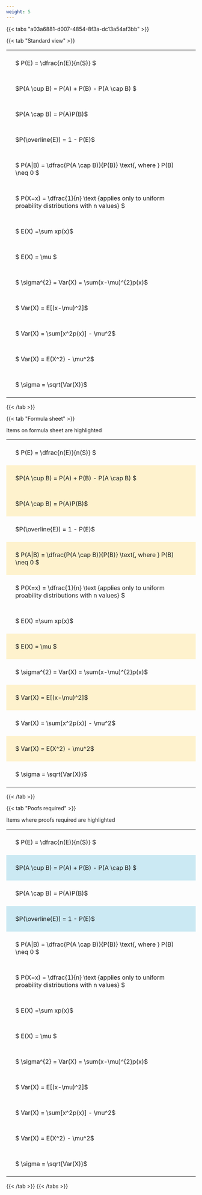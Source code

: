 ```yaml
---
weight: 5
---
```


{{< tabs "a03a6881-d007-4854-8f3a-dc13a54af3bb" >}}

{{< tab "Standard view" >}}

<style type="text/css">
#T_6d06f th.col_heading {
  text-align: left;
  font-size: 1em;
}
#T_6d06f td {
  text-align: left;
  font-size: 1em;
  padding: 1.5em;
}
</style>
<table id="T_6d06f">
  <thead>
  </thead>
  <tbody>
    <tr>
      <td id="T_6d06f_row0_col0" class="data row0 col0" >$ P(E) = \dfrac{n(E)}{n(S)} $</td>
    </tr>
    <tr>
      <td id="T_6d06f_row1_col0" class="data row1 col0" >$P(A \cup B) = P(A) + P(B) - P(A \cap B) $</td>
    </tr>
    <tr>
      <td id="T_6d06f_row2_col0" class="data row2 col0" >$P(A \cap B)  = P(A)P(B)$</td>
    </tr>
    <tr>
      <td id="T_6d06f_row3_col0" class="data row3 col0" >$P(\overline{E}) = 1 - P(E)$</td>
    </tr>
    <tr>
      <td id="T_6d06f_row4_col0" class="data row4 col0" >$ P(A|B) = \dfrac{P(A \cap B)}{P(B)} \text{, where } P(B) \neq 0 $</td>
    </tr>
    <tr>
      <td id="T_6d06f_row5_col0" class="data row5 col0" >$ P(X=x) =  \dfrac{1}{n} 
\text {applies only to uniform proability distributions with n values} $</td>
    </tr>
    <tr>
      <td id="T_6d06f_row6_col0" class="data row6 col0" >$ E(X) =\sum xp(x)$</td>
    </tr>
    <tr>
      <td id="T_6d06f_row7_col0" class="data row7 col0" >$ E(X) = \mu $</td>
    </tr>
    <tr>
      <td id="T_6d06f_row8_col0" class="data row8 col0" >$ \sigma^{2} = Var(X) = \sum(x-\mu)^{2}p(x)$</td>
    </tr>
    <tr>
      <td id="T_6d06f_row9_col0" class="data row9 col0" >$ Var(X) = E[(x-\mu)^2]$</td>
    </tr>
    <tr>
      <td id="T_6d06f_row10_col0" class="data row10 col0" >$ Var(X) = \sum[x^2p(x)] - \mu^2$</td>
    </tr>
    <tr>
      <td id="T_6d06f_row11_col0" class="data row11 col0" >$ Var(X) = E(X^2) - \mu^2$</td>
    </tr>
    <tr>
      <td id="T_6d06f_row12_col0" class="data row12 col0" >$ \sigma = \sqrt{Var(X)}$</td>
    </tr>
  </tbody>
</table>
{{< /tab >}}

{{< tab "Formula sheet" >}}

Items on formula sheet are highlighted 
<br>
<style type="text/css">
#T_8b876 th.col_heading {
  text-align: left;
  font-size: 1em;
}
#T_8b876 td {
  text-align: left;
  font-size: 1em;
  padding: 1.5em;
}
#T_8b876_row0_col0, #T_8b876_row3_col0, #T_8b876_row5_col0, #T_8b876_row6_col0, #T_8b876_row8_col0, #T_8b876_row10_col0, #T_8b876_row12_col0 {
  background-color: rgba(0,0,0,0);
}
#T_8b876_row1_col0, #T_8b876_row2_col0, #T_8b876_row4_col0, #T_8b876_row7_col0, #T_8b876_row9_col0, #T_8b876_row11_col0 {
  background-color: rgba(255,194,10, 0.2);
}
</style>
<table id="T_8b876">
  <thead>
  </thead>
  <tbody>
    <tr>
      <td id="T_8b876_row0_col0" class="data row0 col0" >$ P(E) = \dfrac{n(E)}{n(S)} $</td>
    </tr>
    <tr>
      <td id="T_8b876_row1_col0" class="data row1 col0" >$P(A \cup B) = P(A) + P(B) - P(A \cap B) $</td>
    </tr>
    <tr>
      <td id="T_8b876_row2_col0" class="data row2 col0" >$P(A \cap B)  = P(A)P(B)$</td>
    </tr>
    <tr>
      <td id="T_8b876_row3_col0" class="data row3 col0" >$P(\overline{E}) = 1 - P(E)$</td>
    </tr>
    <tr>
      <td id="T_8b876_row4_col0" class="data row4 col0" >$ P(A|B) = \dfrac{P(A \cap B)}{P(B)} \text{, where } P(B) \neq 0 $</td>
    </tr>
    <tr>
      <td id="T_8b876_row5_col0" class="data row5 col0" >$ P(X=x) =  \dfrac{1}{n} 
\text {applies only to uniform proability distributions with n values} $</td>
    </tr>
    <tr>
      <td id="T_8b876_row6_col0" class="data row6 col0" >$ E(X) =\sum xp(x)$</td>
    </tr>
    <tr>
      <td id="T_8b876_row7_col0" class="data row7 col0" >$ E(X) = \mu $</td>
    </tr>
    <tr>
      <td id="T_8b876_row8_col0" class="data row8 col0" >$ \sigma^{2} = Var(X) = \sum(x-\mu)^{2}p(x)$</td>
    </tr>
    <tr>
      <td id="T_8b876_row9_col0" class="data row9 col0" >$ Var(X) = E[(x-\mu)^2]$</td>
    </tr>
    <tr>
      <td id="T_8b876_row10_col0" class="data row10 col0" >$ Var(X) = \sum[x^2p(x)] - \mu^2$</td>
    </tr>
    <tr>
      <td id="T_8b876_row11_col0" class="data row11 col0" >$ Var(X) = E(X^2) - \mu^2$</td>
    </tr>
    <tr>
      <td id="T_8b876_row12_col0" class="data row12 col0" >$ \sigma = \sqrt{Var(X)}$</td>
    </tr>
  </tbody>
</table>
{{< /tab >}}

{{< tab "Poofs required" >}}

Items where proofs required are highlighted 
<br>
<style type="text/css">
#T_732d8 th.col_heading {
  text-align: left;
  font-size: 1em;
}
#T_732d8 td {
  text-align: left;
  font-size: 1em;
  padding: 1.5em;
}
#T_732d8_row0_col0, #T_732d8_row2_col0, #T_732d8_row4_col0, #T_732d8_row5_col0, #T_732d8_row6_col0, #T_732d8_row7_col0, #T_732d8_row8_col0, #T_732d8_row9_col0, #T_732d8_row10_col0, #T_732d8_row11_col0, #T_732d8_row12_col0 {
  background-color: rgba(0,0,0,0);
}
#T_732d8_row1_col0, #T_732d8_row3_col0 {
  background-color: rgba(0,150,200, 0.2);
}
</style>
<table id="T_732d8">
  <thead>
  </thead>
  <tbody>
    <tr>
      <td id="T_732d8_row0_col0" class="data row0 col0" >$ P(E) = \dfrac{n(E)}{n(S)} $</td>
    </tr>
    <tr>
      <td id="T_732d8_row1_col0" class="data row1 col0" >$P(A \cup B) = P(A) + P(B) - P(A \cap B) $</td>
    </tr>
    <tr>
      <td id="T_732d8_row2_col0" class="data row2 col0" >$P(A \cap B)  = P(A)P(B)$</td>
    </tr>
    <tr>
      <td id="T_732d8_row3_col0" class="data row3 col0" >$P(\overline{E}) = 1 - P(E)$</td>
    </tr>
    <tr>
      <td id="T_732d8_row4_col0" class="data row4 col0" >$ P(A|B) = \dfrac{P(A \cap B)}{P(B)} \text{, where } P(B) \neq 0 $</td>
    </tr>
    <tr>
      <td id="T_732d8_row5_col0" class="data row5 col0" >$ P(X=x) =  \dfrac{1}{n} 
\text {applies only to uniform proability distributions with n values} $</td>
    </tr>
    <tr>
      <td id="T_732d8_row6_col0" class="data row6 col0" >$ E(X) =\sum xp(x)$</td>
    </tr>
    <tr>
      <td id="T_732d8_row7_col0" class="data row7 col0" >$ E(X) = \mu $</td>
    </tr>
    <tr>
      <td id="T_732d8_row8_col0" class="data row8 col0" >$ \sigma^{2} = Var(X) = \sum(x-\mu)^{2}p(x)$</td>
    </tr>
    <tr>
      <td id="T_732d8_row9_col0" class="data row9 col0" >$ Var(X) = E[(x-\mu)^2]$</td>
    </tr>
    <tr>
      <td id="T_732d8_row10_col0" class="data row10 col0" >$ Var(X) = \sum[x^2p(x)] - \mu^2$</td>
    </tr>
    <tr>
      <td id="T_732d8_row11_col0" class="data row11 col0" >$ Var(X) = E(X^2) - \mu^2$</td>
    </tr>
    <tr>
      <td id="T_732d8_row12_col0" class="data row12 col0" >$ \sigma = \sqrt{Var(X)}$</td>
    </tr>
  </tbody>
</table>
{{< /tab >}}
{{< /tabs >}}